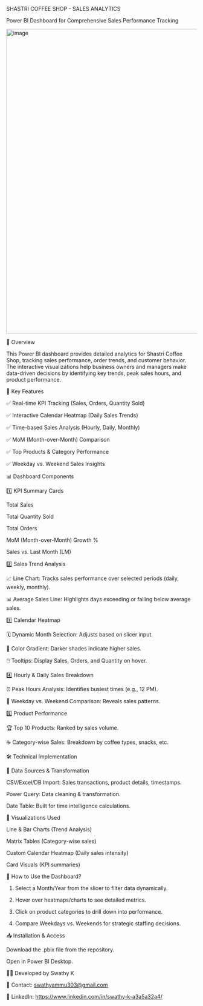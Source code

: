 SHASTRI COFFEE SHOP - SALES  ANALYTICS

Power BI Dashboard for Comprehensive Sales Performance Tracking

<img width="1323" height="803" alt="image" src="https://github.com/user-attachments/assets/915b5324-c931-4c06-8a6a-3c4331339cec" />

📌 Overview


This Power BI dashboard provides detailed analytics for Shastri Coffee Shop, tracking sales performance, order trends, and customer behavior. The interactive visualizations help business owners and managers make data-driven decisions by identifying key trends, peak sales hours, and product performance.

🔑 Key Features

✅ Real-time KPI Tracking (Sales, Orders, Quantity Sold)

✅ Interactive Calendar Heatmap (Daily Sales Trends)

✅ Time-based Sales Analysis (Hourly, Daily, Monthly)

✅ MoM (Month-over-Month) Comparison

✅ Top Products & Category Performance

✅ Weekday vs. Weekend Sales Insights

📊 Dashboard Components

1️⃣ KPI Summary Cards

  Total Sales 

  Total Quantity Sold 

  Total Orders 

  MoM (Month-over-Month) Growth % 

  Sales vs. Last Month (LM) 

2️⃣ Sales Trend Analysis

📈 Line Chart: Tracks sales performance over selected periods (daily, weekly, monthly).

📊 Average Sales Line: Highlights days exceeding or falling below average sales.

3️⃣ Calendar Heatmap

🗓️ Dynamic Month Selection: Adjusts based on slicer input.

🎨 Color Gradient: Darker shades indicate higher sales.

🖱️ Tooltips: Display Sales, Orders, and Quantity on hover.

4️⃣ Hourly & Daily Sales Breakdown

⏰ Peak Hours Analysis: Identifies busiest times (e.g., 12 PM).

📅 Weekday vs. Weekend Comparison: Reveals sales patterns.

5️⃣ Product Performance

🏆 Top 10 Products: Ranked by sales volume.

☕ Category-wise Sales: Breakdown by coffee types, snacks, etc.




🛠️ Technical Implementation

🔹 Data Sources & Transformation

 CSV/Excel/DB Import: Sales transactions, product details, timestamps.

 Power Query: Data cleaning & transformation.

  Date Table: Built for time intelligence calculations.

🔹 Visualizations Used

Line & Bar Charts (Trend Analysis)

Matrix Tables (Category-wise sales)

Custom Calendar Heatmap (Daily sales intensity)

Card Visuals (KPI summaries)

🚀 How to Use the Dashboard?

 1. Select a Month/Year from the slicer to filter data dynamically.

 2. Hover over heatmaps/charts to see detailed metrics.

 3. Click on product categories to drill down into performance.

 4. Compare Weekdays vs. Weekends for strategic staffing decisions.


📥 Installation & Access

Download the .pbix file from the repository.


Open in Power BI Desktop.






👨‍💻 Developed by Swathy K

📧 Contact: swathyammu303@gmail.com

🔗 LinkedIn: https://www.linkedin.com/in/swathy-k-a3a5a32a4/



